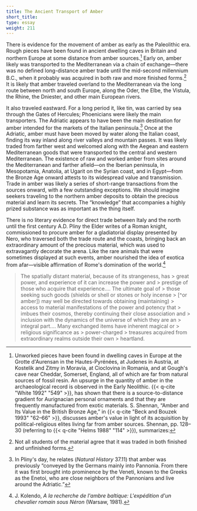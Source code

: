 ```yaml
---
title: The Ancient Transport of Amber
short_title:
type: essay
weight: 211
---
```

There is evidence for the movement of amber as early as the Paleolithic era. Rough pieces have been found in ancient dwelling caves in Britain and northern Europe at some distance from amber sources.[^110] Early on, amber likely was transported to the Mediterranean via a chain of exchange—there was no defined long-distance amber trade until the mid-second millennium B.C., when it probably was acquired in both raw and more finished forms.[^111] It is likely that amber traveled overland to the Mediterranean via the long route between north and south Europe, along the Oder, the Elbe, the Vistula, the Rhine, the Dniester, and other main European rivers.

It also traveled eastward. For a long period it, like tin, was carried by sea through the Gates of Hercules; Phoenicians were likely the main transporters. The Adriatic appears to have been the main destination for amber intended for the markets of the Italian peninsula.[^112] Once at the Adriatic, amber must have been moved by water along the Italian coast, finding its way inland along river valleys and mountain passes. It was likely traded from farther west and welcomed along with the Aegean and eastern Mediterranean goods that were transported to the central and western Mediterranean. The existence of raw and worked amber from sites around the Mediterranean and farther afield—on the Iberian peninsula, in Mesopotamia, Anatolia, at Ugarit on the Syrian coast, and in Egypt—from the Bronze Age onward attests to its widespread value and transmission. Trade in amber was likely a series of short-range transactions from the sources onward, with a few outstanding exceptions. We should imagine seekers traveling to the northern amber deposits to obtain the precious material and learn its secrets. The “knowledge” that accompanies a highly prized substance was as important as the thing itself.

There is no literary evidence for direct trade between Italy and the north until the first century A.D. Pliny the Elder writes of a Roman knight, commissioned to procure amber for a gladiatorial display presented by Nero, who traversed both the trade route and the coasts, bringing back an extraordinary amount of the precious material, which was used to extravagantly decorate the arena. Like the rare animals that were sometimes displayed at such events, amber nourished the idea of exotica from afar—visible affirmation of Rome's domination of the world.[^113]

[^110]: Unworked pieces have been found in dwelling caves in Europe at the Grotte d'Aurensan in the Hautes-Pyrénées, at Judenes in Austria, at Kostelik and Zitmy in Moravia, at Cioclovina in Romania, and at Gough's cave near Cheddar, Somerset, England, all of which are far from natural sources of fossil resin. An upsurge in the quantity of amber in the archaeological record is observed in the Early Neolithic. {{< q-cite "White 1992" "549" >}}, has shown that there is a source-to-distance gradient for Aurignacian personal ornaments and that they are frequently manufactured from exotic materials. S. Shennan, “Amber and Its Value in the British Bronze Age,” in {{< q-cite "Beck and Bouzek 1993" "62–66" >}}, discusses amber's value in light of its acquisition by political-religious elites living far from amber sources. Shennan, pp. 128–30 (referring to {{< q-cite "Helms 1988" "114" >}}), summarizes:

> The spatially distant material, because of its strangeness, has > great power, and experience of it can increase the power and > prestige of those who acquire that experience.… The ultimate goal of > those seeking such goods (shields or shell or stones or holy incense > [^or amber]) may well be directed towards obtaining (maintaining) > access to material manifestations of the power and potency that > imbues their cosmos, thereby continuing their close association and > inclusion with the dynamics of the universe of which they are an > integral part.… Many exchanged items have inherent magical or > religious significance as > power-charged > treasures acquired from extraordinary realms outside their own > heartland.

[^111]: Not all students of the material agree that it was traded in both finished and unfinished forms.

[^112]: In Pliny's day, he relates (*Natural History* 37.11) that amber was previously “conveyed by the Germans mainly into Pannonia. From there it was first brought into prominence by the Veneti, known to the Greeks as the Enetoi, who are close neighbors of the Pannonians and live around the Adriatic.”

[^113]: J. Kolendo, *A la recherche de l'ambre baltique: L'expédition d'un chevalier romain sous Néron* (Warsaw, 1981).

